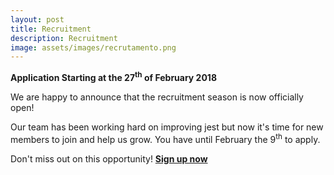 ```yaml
---
layout: post
title: Recruitment
description: Recruitment
image: assets/images/recrutamento.png
---
```

**Application Starting at the 27<sup>th</sup> of February 2018**

We are happy to announce that the recruitment season is now officially open!<p>Our team has been working hard on improving jest but now it's time for new members to join and help us grow. You have until February the 9<sup>th</sup> to apply.</p>

Don't miss out on this opportunity!
[**Sign up now**](https://jestrecrutamento.typeform.com/to/o7sMmA)
<meta http-equiv="X-FRAME-OPTIONS" content="ALLOW">


